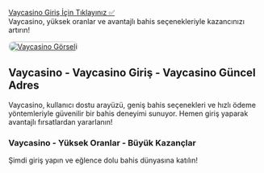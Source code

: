 <a href="https://vaycasino-girisi2025.com/">Vaycasino Giriş İçin Tıklayınız ✅</a>  
Vaycasino, yüksek oranlar ve avantajlı bahis seçenekleriyle kazancınızı artırın!

<a href="https://vaycasino-girisi2025.com/" title="Vaycasino">
    <img src="https://i.ibb.co/gtF7ptH/photo-2025-01-13-14-27-16.jpg" alt="Vaycasino Görseli" style="max-width: 100%; border: 2px solid #ddd; border-radius: 10px;">
</a>

<h2>Vaycasino - Vaycasino Giriş - Vaycasino Güncel Adres</h2>  
<p>Vaycasino, kullanıcı dostu arayüzü, geniş bahis seçenekleri ve hızlı ödeme yöntemleriyle güvenilir bir bahis deneyimi sunuyor. Hemen giriş yaparak avantajlı fırsatlardan yararlanın!</p>

<h3>Vaycasino - Yüksek Oranlar - Büyük Kazançlar</h3>  
<p>Şimdi giriş yapın ve eğlence dolu bahis dünyasına katılın!</p>
